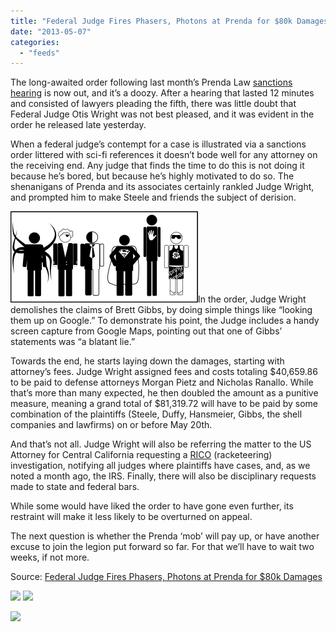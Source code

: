 ```yaml
---
title: "Federal Judge Fires Phasers, Photons at Prenda for $80k Damages"
date: "2013-05-07"
categories: 
  - "feeds"
---
```


The long-awaited order following last month’s Prenda Law [sanctions hearing](http://torrentfreak.com/prenda-copyright-trolls-plead-the-fifth-130402/ "Prenda Copyright Trolls Plead the Fifth") is now out, and it’s a doozy. After a hearing that lasted 12 minutes and consisted of lawyers pleading the fifth, there was little doubt that Federal Judge Otis Wright was not best pleased, and it was evident in the order he released late yesterday.

When a federal judge’s contempt for a case is illustrated via a sanctions order littered with sci-fi references it doesn’t bode well for any attorney on the receiving end. Any judge that finds the time to do this is not doing it because he’s bored, but because he’s highly motivated to do so. The shenanigans of Prenda and its associates certainly rankled Judge Wright, and prompted him to make Steele and friends the subject of derision.

[![Prenda cast, by JohnHenryLawyer](images/Prenda.png)](http://imgur.com/a/fIlAQ/all)In the order, Judge Wright demolishes the claims of Brett Gibbs, by doing simple things like “looking them up on Google.” To demonstrate his point, the Judge includes a handy screen capture from Google Maps, pointing out that one of Gibbs’ statements was “a blatant lie.”

Towards the end, he starts laying down the damages, starting with attorney’s fees. Judge Wright assigned fees and costs totaling $40,659.86 to be paid to defense attorneys Morgan Pietz and Nicholas Ranallo. While that’s more than many expected, he then doubled the amount as a punitive measure, meaning a grand total of $81,319.72 will have to be paid by some combination of the plaintiffs (Steele, Duffy, Hansmeier, Gibbs, the shell companies and lawfirms) on or before May 20th.

And that’s not all. Judge Wright will also be referring the matter to the US Attorney for Central California requesting a [RICO](http://en.wikipedia.org/wiki/Racketeer_Influenced_and_Corrupt_Organizations_Act) (racketeering) investigation, notifying all judges where plaintiffs have cases, and, as we noted a month ago, the IRS. Finally, there will also be disciplinary requests made to state and federal bars.

While some would have liked the order to have gone even further, its restraint will make it less likely to be overturned on appeal.

The next question is whether the Prenda ‘mob’ will pay up, or have another excuse to join the legion put forward so far. For that we’ll have to wait two weeks, if not more.  

Source: [Federal Judge Fires Phasers, Photons at Prenda for $80k Damages](http://torrentfreak.com/federal-judge-fires-phasers-photons-at-prenda-for-80k-damages-130507/)

[![](http://feeds.feedburner.com/~ff/Torrentfreak?d=yIl2AUoC8zA)](http://feed.torrentfreak.com/~ff/Torrentfreak?a=QJ79l18R3uY:x1_krrT79KE:yIl2AUoC8zA) [![](http://feeds.feedburner.com/~ff/Torrentfreak?i=QJ79l18R3uY:x1_krrT79KE:D7DqB2pKExk)](http://feed.torrentfreak.com/~ff/Torrentfreak?a=QJ79l18R3uY:x1_krrT79KE:D7DqB2pKExk)

![](http://feeds.feedburner.com/~r/Torrentfreak/~4/QJ79l18R3uY)
